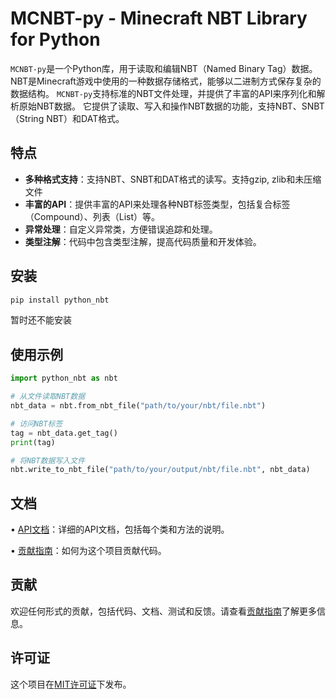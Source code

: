 # MCNBT-py - Minecraft NBT Library for Python

`MCNBT-py`是一个Python库，用于读取和编辑NBT（Named Binary Tag）数据。
NBT是Minecraft游戏中使用的一种数据存储格式，能够以二进制方式保存复杂的数据结构。
`MCNBT-py`支持标准的NBT文件处理，并提供了丰富的API来序列化和解析原始NBT数据。
它提供了读取、写入和操作NBT数据的功能，支持NBT、SNBT（String NBT）和DAT格式。

## 特点

- **多种格式支持**：支持NBT、SNBT和DAT格式的读写。支持gzip, zlib和未压缩文件
- **丰富的API**：提供丰富的API来处理各种NBT标签类型，包括复合标签（Compound）、列表（List）等。
- **异常处理**：自定义异常类，方便错误追踪和处理。
- **类型注解**：代码中包含类型注解，提高代码质量和开发体验。

## 安装

```bash
pip install python_nbt
```
暂时还不能安装

## 使用示例

```python
import python_nbt as nbt

# 从文件读取NBT数据
nbt_data = nbt.from_nbt_file("path/to/your/nbt/file.nbt")

# 访问NBT标签
tag = nbt_data.get_tag()
print(tag)

# 将NBT数据写入文件
nbt.write_to_nbt_file("path/to/your/output/nbt/file.nbt", nbt_data)

```

## 文档


• [API文档](https://github.com/long-or/MCNBT-py/edit/main/api/main.md)：详细的API文档，包括每个类和方法的说明。

• [贡献指南](#)：如何为这个项目贡献代码。


## 贡献

欢迎任何形式的贡献，包括代码、文档、测试和反馈。请查看[贡献指南](#)了解更多信息。


## 许可证

这个项目在[MIT许可证](LICENSE)下发布。

